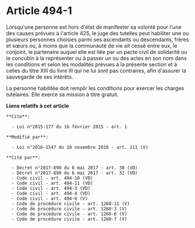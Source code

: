 # Article 494-1

Lorsqu'une personne est hors d'état de manifester sa volonté pour l'une des causes prévues à l'article 425, le juge des
tutelles peut habiliter une ou plusieurs personnes choisies parmi ses ascendants ou descendants, frères et sœurs ou, à moins
que la communauté de vie ait cessé entre eux, le conjoint, le partenaire auquel elle est liée par un pacte civil de
solidarité ou le concubin à la représenter ou à passer un ou des actes en son nom dans les conditions et selon les modalités
prévues à la présente section et à celles du titre XIII du livre III qui ne lui sont pas contraires, afin d'assurer la
sauvegarde de ses intérêts. 

La personne habilitée doit remplir les conditions pour exercer les charges tutélaires. Elle exerce sa mission à titre
gratuit.

**Liens relatifs à cet article**

	**Cite**:

	  - Loi n°2015-177 du 16 février 2015 - art. 1

	**Modifié par**:

	  - Loi n°2016-1547 du 18 novembre 2016 - art. 111 (V)

	**Cité par**:

	  - Décret n°2017-890 du 6 mai 2017 - art. 30 (VD)
	  - Décret n°2017-890 du 6 mai 2017 - art. 32 (VD)
	  - Code civil - art. 494-10 (VD)
	  - Code civil - art. 494-11 (VD)
	  - Code civil - art. 494-3 (VD)
	  - Code civil - art. 494-4 (VD)
	  - Code civil - art. 494-6 (V)
	  - Code de procédure civile - art. 1260-11 (V)
	  - Code de procédure civile - art. 1260-3 (V)
	  - Code de procédure civile - art. 1260-6 (V)
	  - Code de procédure civile - art. 1260-7 (V)
